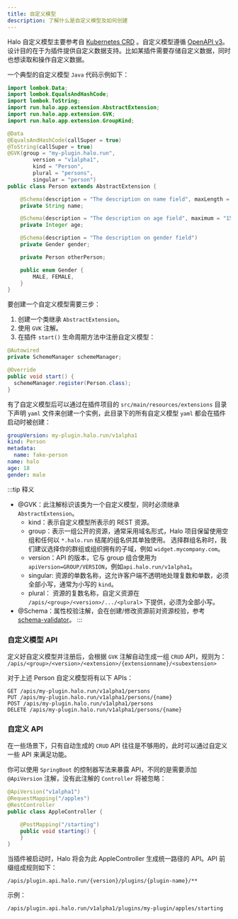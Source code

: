 ```yaml
---
title: 自定义模型
description: 了解什么是自定义模型及如何创建
---
```


Halo 自定义模型主要参考自 [Kubernetes CRD](https://kubernetes.io/docs/tasks/extend-kubernetes/custom-resources/custom-resource-definitions/) 。自定义模型遵循 [OpenAPI v3](https://spec.openapis.org/oas/v3.1.0)。设计目的在于为插件提供自定义数据支持。比如某插件需要存储自定义数据，同时也想读取和操作自定义数据。

一个典型的自定义模型 `Java` 代码示例如下：

```java
import lombok.Data;
import lombok.EqualsAndHashCode;
import lombok.ToString;
import run.halo.app.extension.AbstractExtension;
import run.halo.app.extension.GVK;
import run.halo.app.extension.GroupKind;

@Data
@EqualsAndHashCode(callSuper = true)
@ToString(callSuper = true)
@GVK(group = "my-plugin.halo.run",
        version = "v1alpha1",
        kind = "Person",
        plural = "persons",
        singular = "person")
public class Person extends AbstractExtension {

    @Schema(description = "The description on name field", maxLength = 100)
    private String name;

    @Schema(description = "The description on age field", maximum = "150", minimum = "0")
    private Integer age;

    @Schema(description = "The description on gender field")
    private Gender gender;

    private Person otherPerson;

    public enum Gender {
        MALE, FEMALE,
    }
}
```

要创建一个自定义模型需要三步：

1. 创建一个类继承 `AbstractExtension`。
2. 使用 `GVK` 注解。
3. 在插件 `start()` 生命周期方法中注册自定义模型：

```java
@Autowired
private SchemeManager schemeManager;

@Override
public void start() {
  schemeManager.register(Person.class);
}
```

有了自定义模型后可以通过在插件项目的 `src/main/resources/extensions` 目录下声明 `yaml` 文件来创建一个实例，此目录下的所有自定义模型 `yaml` 都会在插件启动时被创建：

```yaml
groupVersion: my-plugin.halo.run/v1alpha1
kind: Person
metadata:
  name: fake-person
name: halo
age: 18
gender: male
```

:::tip 释义

- @GVK：此注解标识该类为一个自定义模型，同时必须继承 `AbstractExtension`。
  - kind：表示自定义模型所表示的 REST 资源。
  - group：表示一组公开的资源，通常采用域名形式，Halo 项目保留使用空组和任何以 `*.halo.run` 结尾的组名供其单独使用。
  选择群组名称时，我们建议选择你的群组或组织拥有的子域，例如 `widget.mycompany.com`。
  - version：API 的版本，它与 group 组合使用为 `apiVersion=GROUP/VERSION`，例如`api.halo.run/v1alpha1`。
  - singular: 资源的单数名称，这允许客户端不透明地处理复数和单数，必须全部小写，通常为小写的 `kind`。
  - plural： 资源的复数名称，自定义资源在 `/apis/<group>/<version>/.../<plural>` 下提供，必须为全部小写。
- @Schema：属性校验注解，会在创建/修改资源前对资源校验，参考 [schema-validator](https://www.openapi4j.org/schema-validator.html)。
:::

### 自定义模型 API

定义好自定义模型并注册后，会根据 `GVK` 注解自动生成一组 `CRUD` API，规则为：
`/apis/<group>/<version>/<extension>/{extensionname}/<subextension>`

对于上述 Person 自定义模型将有以下 APIs：

```text
GET /apis/my-plugin.halo.run/v1alpha1/persons
PUT /apis/my-plugin.halo.run/v1alpha1/persons/{name}
POST /apis/my-plugin.halo.run/v1alpha1/persons
DELETE /apis/my-plugin.halo.run/v1alpha1/persons/{name}
```

### 自定义 API

在一些场景下，只有自动生成的 `CRUD` API 往往是不够用的，此时可以通过自定义一些 API 来满足功能。

你可以使用 `SpringBoot` 的控制器写法来暴露 API，不同的是需要添加 `@ApiVersion` 注解，没有此注解的 `Controller` 将被忽略：

```java
@ApiVersion("v1alpha1")
@RequestMapping("/apples")
@RestController
public class AppleController {

    @PostMapping("/starting")
    public void starting() {
    }
}
```

当插件被启动时，Halo 将会为此 AppleController 生成统一路径的 API。API 前缀组成规则如下：

```text
/apis/plugin.api.halo.run/{version}/plugins/{plugin-name}/**
```

示例：

```text
/apis/plugin.api.halo.run/v1alpha1/plugins/my-plugin/apples/starting
```
